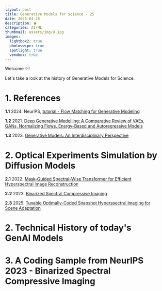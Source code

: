 ```yaml
---
layout: post
title: Generative Models for Science - 25
date: 2025-04-26
description: 🫐
categories: AI/ML
thumbnail: assets/img/9.jpg
images:
  lightbox2: true
  photoswipe: true
  spotlight: true
  venobox: true
---
```



Welcome ✨!

Let's take a look at the history of Generative Models for Science.


# 1. References

<p style="margin-bottom:1em;"></p>
<p style="margin-bottom:1em;"></p>

**1.1** 2024. NeurlPS, [tutorial - Flow Matching for Generative Modeling](https://neurips.cc/virtual/2024/tutorial/99531) 


**1.2**  2021. [Deep Generative Modelling: A Comparative Review of VAEs, GANs, Normalizing Flows, Energy-Based and Autoregressive Models](https://ieeexplore.ieee.org/abstract/document/9555209)


**1.3**  2023. [Generative Models: An Interdisciplinary Perspective](https://www.annualreviews.org/content/journals/10.1146/annurev-statistics-033121-110134)



# 2. Optical Experiments Simulation by Diffusion Models

**2.1** 2022. [Mask-Guided Spectral-Wise Transformer for Efficient Hyperspectral Image Reconstruction](https://openaccess.thecvf.com/content/CVPR2022/html/Cai_Mask-Guided_Spectral-Wise_Transformer_for_Efficient_Hyperspectral_Image_Reconstruction_CVPR_2022_paper.html)



**2.2** 2023. [Binarized Spectral Compressive Imaging](https://proceedings.neurips.cc/paper_files/paper/2023/hash/788e086c07b8d6fa6b279df56e512312-Abstract-Conference.html)



**2.3** 2025. [Tunable Optimally-Coded Snapshot Hyperspectral Imaging for Scene Adaptation](https://onlinelibrary.wiley.com/doi/full/10.1002/lpor.202401921?casa_token=b1RPYQ5X85cAAAAA%3ArCeurTg2UnYi-G88T2esLaRmKlHEJdMUywn0UROqVcD1xfZ5jpQTUYlLrIVm97A2wojMePyxuO2fcLc)



# 2. Technical History of today's GenAI Models




# 3. A Coding Sample from NeurlPS 2023 - Binarized Spectral Compressive Imaging









